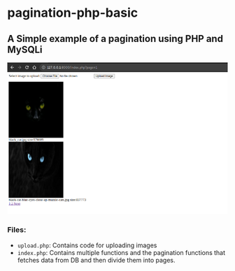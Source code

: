 # pagination-php-basic

## A Simple example of a pagination using PHP and MySQLi
![screenshot](screenshot.png)
### Files:

- `upload.php`: Contains code for uploading images
- `index.php`: Contains multiple functions and the pagination functions that fetches data from DB and then divide them into pages.
